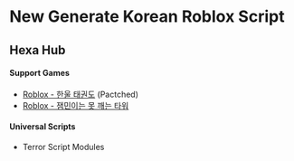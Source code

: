 # New Generate Korean Roblox Script
## Hexa Hub

#### Support Games

+ [Roblox - 한울 태권도](https://www.roblox.com/games/17876555030/unnamed) (Pactched)
+ [Roblox - 잼민이는 못 깨는 타워](https://www.roblox.com/ko/games/6445435958/unnamed)

#### Universal Scripts
+ Terror Script Modules
